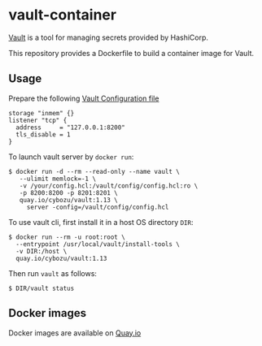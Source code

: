 vault-container
===============

[Vault](https://www.vaultproject.io) is a tool for managing secrets provided by HashiCorp.

This repository provides a Dockerfile to build a container image for Vault.

Usage
-----

Prepare the following [Vault Configuration file](https://www.vaultproject.io/docs/configuration/index.html)

```
storage "inmem" {}
listener "tcp" {
  address     = "127.0.0.1:8200"
  tls_disable = 1
}
```

To launch vault server by `docker run`:

    $ docker run -d --rm --read-only --name vault \
       --ulimit memlock=-1 \
       -v /your/config.hcl:/vault/config/config.hcl:ro \
       -p 8200:8200 -p 8201:8201 \
       quay.io/cybozu/vault:1.13 \
         server -config=/vault/config/config.hcl

To use vault cli, first install it in a host OS directory `DIR`:

    $ docker run --rm -u root:root \
      --entrypoint /usr/local/vault/install-tools \
      -v DIR:/host \
      quay.io/cybozu/vault:1.13

Then run `vault` as follows:

    $ DIR/vault status
 
Docker images
-------------

Docker images are available on [Quay.io](https://quay.io/repository/cybozu/vault)
